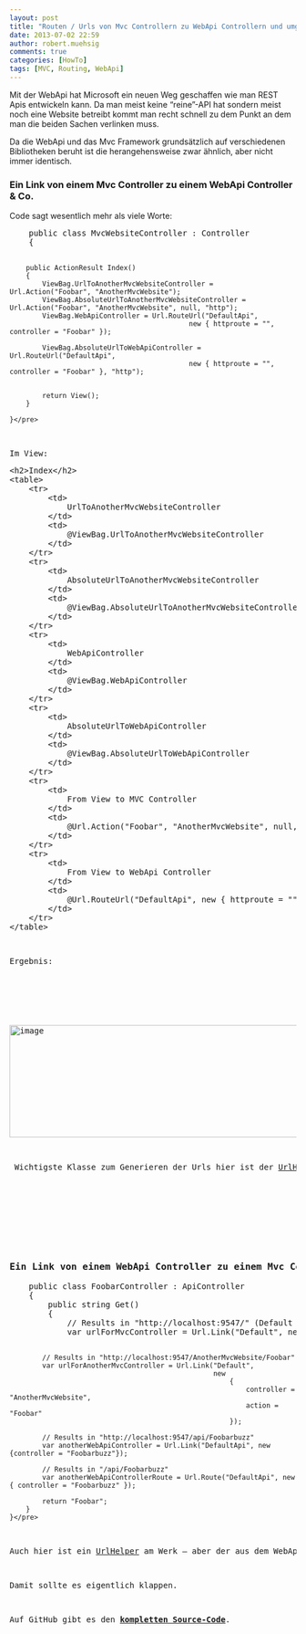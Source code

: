 ```yaml
---
layout: post
title: "Routen / Urls von Mvc Controllern zu WebApi Controllern und umgekehrt"
date: 2013-07-02 22:59
author: robert.muehsig
comments: true
categories: [HowTo]
tags: [MVC, Routing, WebApi]
---
```

<p>Mit der WebApi hat Microsoft ein neuen Weg geschaffen wie man REST Apis entwickeln kann. Da man meist keine “reine”-API hat sondern meist noch eine Website betreibt kommt man recht schnell zu dem Punkt an dem man die beiden Sachen verlinken muss.</p> <p>Da die WebApi und das Mvc Framework grundsätzlich auf verschiedenen Bibliotheken beruht ist die herangehensweise zwar ähnlich, aber nicht immer identisch.</p> <h3>Ein Link von einem Mvc Controller zu einem WebApi Controller &amp; Co.</h3> <p>Code sagt wesentlich mehr als viele Worte:</p><pre class="brush: csharp; auto-links: true; collapse: false; first-line: 1; gutter: true; html-script: false; light: false; ruler: false; smart-tabs: true; tab-size: 4; toolbar: true;">    public class MvcWebsiteController : Controller
    {

        public ActionResult Index()
        {
            ViewBag.UrlToAnotherMvcWebsiteController = Url.Action("Foobar", "AnotherMvcWebsite");
            ViewBag.AbsoluteUrlToAnotherMvcWebsiteController = Url.Action("Foobar", "AnotherMvcWebsite", null, "http");
            ViewBag.WebApiController = Url.RouteUrl("DefaultApi", 
                                                new { httproute = "", controller = "Foobar" });

            ViewBag.AbsoluteUrlToWebApiController = Url.RouteUrl("DefaultApi",
                                                new { httproute = "", controller = "Foobar" }, "http");


            return View();
        }

    }</pre>
<p>Im View:</p><pre class="brush: csharp; auto-links: true; collapse: false; first-line: 1; gutter: true; html-script: false; light: false; ruler: false; smart-tabs: true; tab-size: 4; toolbar: true;">&lt;h2&gt;Index&lt;/h2&gt;
&lt;table&gt;
    &lt;tr&gt;
        &lt;td&gt;
            UrlToAnotherMvcWebsiteController
        &lt;/td&gt;
        &lt;td&gt;
            @ViewBag.UrlToAnotherMvcWebsiteController
        &lt;/td&gt;
    &lt;/tr&gt;
    &lt;tr&gt;
        &lt;td&gt;
            AbsoluteUrlToAnotherMvcWebsiteController
        &lt;/td&gt;
        &lt;td&gt;
            @ViewBag.AbsoluteUrlToAnotherMvcWebsiteController
        &lt;/td&gt;
    &lt;/tr&gt;
    &lt;tr&gt;
        &lt;td&gt;
            WebApiController
        &lt;/td&gt;
        &lt;td&gt;
            @ViewBag.WebApiController
        &lt;/td&gt;
    &lt;/tr&gt;
    &lt;tr&gt;
        &lt;td&gt;
            AbsoluteUrlToWebApiController
        &lt;/td&gt;
        &lt;td&gt;
            @ViewBag.AbsoluteUrlToWebApiController
        &lt;/td&gt;
    &lt;/tr&gt;
    &lt;tr&gt;
        &lt;td&gt;
            From View to MVC Controller
        &lt;/td&gt;
        &lt;td&gt;
            @Url.Action("Foobar", "AnotherMvcWebsite", null, "http")
        &lt;/td&gt;
    &lt;/tr&gt;
    &lt;tr&gt;
        &lt;td&gt;
            From View to WebApi Controller
        &lt;/td&gt;
        &lt;td&gt;
            @Url.RouteUrl("DefaultApi", new { httproute = "", controller = "Foobar" })
        &lt;/td&gt;
    &lt;/tr&gt;
&lt;/table&gt;
</pre>
<p>Ergebnis:</p>
<p>&nbsp;</p>
<p><a href="{{BASE_PATH}}/assets/wp-images/image1869.png"><img title="image" style="border-top: 0px; border-right: 0px; border-bottom: 0px; border-left: 0px; display: inline" border="0" alt="image" src="{{BASE_PATH}}/assets/wp-images/image_thumb1013.png" width="574" height="197"></a></p>
<p> Wichtigste Klasse zum Generieren der Urls hier ist der <a href="http://msdn.microsoft.com/en-us/library/system.web.mvc.urlhelper(v=vs.108).aspx">UrlHelper</a> im Mvc Framework.</p>
<p></p>
<h3>&nbsp;</h3>
<h3>Ein Link von einem WebApi Controller zu einem Mvc Controller &amp; Co.</h3><pre class="brush: csharp; auto-links: true; collapse: false; first-line: 1; gutter: true; html-script: false; light: false; ruler: false; smart-tabs: true; tab-size: 4; toolbar: true;">    public class FoobarController : ApiController
    {
        public string Get()
        {
            // Results in "http://localhost:9547/" (Default Controller Route)
            var urlForMvcController = Url.Link("Default", new {controller = "MvcWebsite", action = "Index"});

            // Results in "http://localhost:9547/AnotherMvcWebsite/Foobar"
            var urlForAnotherMvcController = Url.Link("Default",
                                                      new
                                                          {
                                                              controller = "AnotherMvcWebsite",
                                                              action = "Foobar"
                                                          });

            // Results in "http://localhost:9547/api/Foobarbuzz"
            var anotherWebApiController = Url.Link("DefaultApi", new {controller = "Foobarbuzz"});

            // Results in "/api/Foobarbuzz"
            var anotherWebApiControllerRoute = Url.Route("DefaultApi", new { controller = "Foobarbuzz" });

            return "Foobar";
        }
    }</pre>
<p>Auch hier ist ein <a href="http://msdn.microsoft.com/en-us/library/system.web.http.routing.urlhelper(v=vs.108).aspx">UrlHelper</a> am Werk – aber der aus dem WebApi Namespace. Interessant ist noch der Unterschied zwischen dem puren <a href="http://msdn.microsoft.com/en-us/library/hh944655(v=vs.108).aspx">Link</a> und der <a href="http://msdn.microsoft.com/en-us/library/hh835560(v=vs.108).aspx">Route</a>. Trotz des anderen Namespaces kennt auch der WebApi UrlHelper die Route Config der Mvc-Welt und umgekehrt.</p>
<p>Damit sollte es eigentlich klappen.</p>
<p>Auf GitHub gibt es den <a href="https://github.com/Code-Inside/Samples/tree/master/2013/MvcAndWebApiRouting"><strong>kompletten Source-Code</strong></a>.</p>
